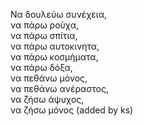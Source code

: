 Να δουλεύω συνέχεια,\
να πάρω ρούχα,\
να πάρω σπίτια,\
να πάρω αυτοκινητα,\
να πάρω κοσμήματα,\
να πάρω δόξα,\
να πεθάνω μόνος,\
να πεθάνω ανέραστος,\
να ζήσω άψυχος,\
να ζήσω μόνος (added by ks)